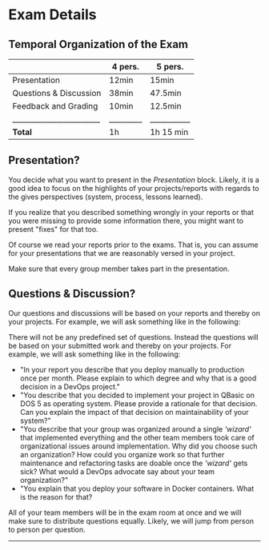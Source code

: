 # Exam Details

## Temporal Organization of the Exam

|                        |  4 pers.|    5 pers.|
|------------------------|---------|-----------|
| Presentation           |   12min |   15min   |
| Questions & Discussion |   38min |   47.5min |
| Feedback and Grading   |   10min |   12.5min |
|________________________|_________|___________|
| **Total**              |      1h | 1h 15 min |


## Presentation?

You decide what you want to present in the _Presentation_ block. Likely, it is a good idea to focus on the highlights of your projects/reports with regards to the gives perspectives (system, process, lessons learned). 

If you realize that you described something wrongly in your reports or that you were missing to provide some information there, you might want to present "fixes" for that too.

Of course we read your reports prior to the exams. That is, you can assume for your presentations that we are reasonably versed in your project.

Make sure that every group member takes part in the presentation.


## Questions & Discussion?

Our questions and discussions will be based on your reports and thereby on your projects. For example, we will ask something like in the following:

There will not be any predefined set of questions. Instead the questions will be based on your submitted work and thereby on your projects. For example, we will ask something like in the following: 

  - "In your report you describe that you deploy manually to production once per month. Please explain to which degree and why that is a good decision in a DevOps project."
  - "You describe that you decided to implement your project in QBasic on DOS 5 as operating system. Please provide a rationale for that decision. Can you explain the impact of that decision on maintainability of your system?"
  - "You describe that your group was organized around a single _'wizard'_ that implemented everything and the other team members took care of organizational issues around implementation. Why did you choose such an organization? How could you organize work so that further maintenance and refactoring tasks are doable once the _'wizard'_ gets sick? What would a DevOps advocate say about your team organization?"
  - "You explain that you deploy your software in Docker containers. What is the reason for that?

All of your team members will be in the exam room at once and we will make sure to distribute questions equally. Likely, we will jump from person to person per question.


--------------------------------------------------------------------------------
